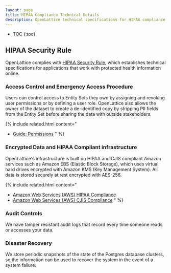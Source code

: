 ```yaml
---
layout: page
title: HIPAA Compliance Technical Details
description: OpenLattice technical specifications for HIPAA compliance.
---
```


* TOC
{:toc}

## HIPAA Security Rule

OpenLattice complies with [HIPAA Security Rule](https://www.hhs.gov/sites/default/files/ocr/privacy/hipaa/administrative/securityrule/techsafeguards.pdf), which establishes technical specifications for applications that work with protected health information online.

### Access Control and Emergency Access Procedure

Users can control access to Entity Sets they own by assigning and revoking user permissions or by defining a user role. OpenLattice also allows the owner of the dataset to create a de-identified copy by stripping PII fields from the Entity Set before sharing the data with outside stakeholders.

{% include related.html content="
* [Guide: Permissions](/guides/permissions/)
" %}

### Encrypted Data and HIPAA Compliant infrastructure

OpenLattice's infrastructure is built on HIPAA and CJIS compliant Amazon services such as Amazon EBS (Elastic Block Storage), which uses virtual hard drives encrypted with Amazon KMS (Key Management System). All data is stored securely at rest encrypted with AES-256.

{% include related.html content="
* [Amazon Web Services (AWS) HIPAA Compliance](https://aws.amazon.com/compliance/hipaa-compliance/)
* [Amazon Web Services (AWS) CJIS Compliance](https://aws.amazon.com/compliance/cjis/)
" %}

### Audit Controls

We have tamper resistant audit logs that record every time someone reads or accesses your data.

### Disaster Recovery

We store periodic snapshots of the state of the Postgres database clusters, so the information can be used to recover the system in the event of a system failure.
